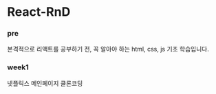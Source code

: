 # React-RnD


### pre

본격적으로 리액트를 공부하기 전, 꼭 알아야 하는 html, css, js 기초 학습입니다. 

### week1

넷플릭스 메인페이지 클론코딩
